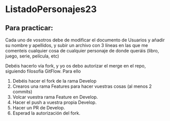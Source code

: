 # ListadoPersonajes23

 ## Para practicar:
Cada uno de vosotros debe de modificar el documento de Usuarios y añadir su nombre y apellidos, y subir un archivo con 3 líneas en las que me comenteis cualquier cosa de cualquier personaje de donde queráis (libro, juego, serie, película, etc)

Debéis hacerlo vía fork, y yo os debo autorizar el merge en el repo, siguiendo filosofía GitFlow. Para ello

1. Debéis hacer el fork de la rama Develop
2. Crearos una rama Features para hacer vuestras cosas (al menos 2 commits)
3. Volcar vuestra rama Feature en Develop.
4. Hacer el push a vuestra propia Develop.
5. Hacer un PR de Develop.
6. Esperad la autorización del fork.


